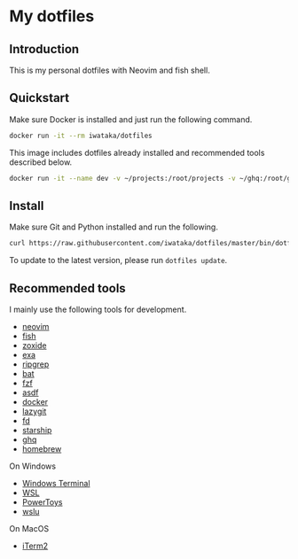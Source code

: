 # My dotfiles

## Introduction

This is my personal dotfiles with Neovim and fish shell.

## Quickstart

Make sure Docker is installed and just run the following command.

```bash
docker run -it --rm iwataka/dotfiles
```

This image includes dotfiles already installed and recommended tools described below.

```bash
docker run -it --name dev -v ~/projects:/root/projects -v ~/ghq:/root/ghq iwataka/dotfiles
```

## Install

Make sure Git and Python installed and run the following.

```bash
curl https://raw.githubusercontent.com/iwataka/dotfiles/master/bin/dotfiles |python3 - install
```

To update to the latest version, please run `dotfiles update`.

## Recommended tools

I mainly use the following tools for development.

- [neovim](https://github.com/neovim/neovim)
- [fish](https://fishshell.com/)
- [zoxide](https://github.com/ajeetdsouza/zoxide)
- [exa](https://github.com/ogham/exa)
- [ripgrep](https://github.com/BurntSushi/ripgrep)
- [bat](https://github.com/sharkdp/bat)
- [fzf](https://github.com/junegunn/fzf)
- [asdf](https://asdf-vm.com/)
- [docker](https://www.docker.com/)
- [lazygit](https://github.com/jesseduffield/lazygit)
- [fd](https://github.com/sharkdp/fd)
- [starship](https://starship.rs/)
- [ghq](https://github.com/x-motemen/ghq)
- [homebrew](https://docs.brew.sh/Homebrew-on-Linux)

On Windows

- [Windows Terminal](https://github.com/microsoft/terminal)
- [WSL](https://docs.microsoft.com/ja-jp/windows/wsl/)
- [PowerToys](https://docs.microsoft.com/ja-jp/windows/powertoys/)
- [wslu](https://wslutiliti.es/wslu/)

On MacOS

- [iTerm2](https://iterm2.com/)
